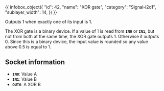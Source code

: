 {{ infobox_object({
	"id": 42,
	"name": "XOR gate",
	"category": "Signal-i2o1",
	"sublayer_width": 14,
}) }}

Outputs 1 when exactly one of its input is 1.

The XOR gate is a binary device. If a value of 1 is read from **`IN0`** or **`IN1`**, but not from both at the same time, the XOR gate outputs 1. Otherwise it outputs 0. Since this is a binary device, the input value is rounded so any value above 0.5 is equal to 1.

## Socket information
- **`IN0`**: Value A
- **`IN1`**: Value B
- **`OUT0`**: A XOR B